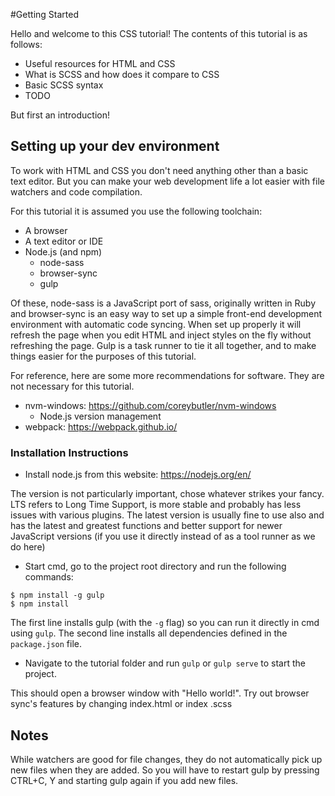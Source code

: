 #Getting Started

Hello and welcome to this CSS tutorial! The contents of this tutorial is as follows:

* Useful resources for HTML and CSS
* What is SCSS and how does it compare to CSS
* Basic SCSS syntax
* TODO


But first an introduction!

## Setting up your dev environment

To work with HTML and CSS you don't need anything other than a basic text editor. But you can make your web 
development life a lot easier with file watchers and code compilation.

For this tutorial it is assumed you use the following toolchain:

* A browser
* A text editor or IDE
* Node.js (and npm)
    * node-sass
    * browser-sync
    * gulp
    
Of these, node-sass is a JavaScript port of sass, originally written in Ruby and browser-sync is an easy way to set 
up a simple front-end development environment with automatic code syncing. When set up properly it will refresh the 
page when you edit HTML and inject styles on the fly without refreshing the page. Gulp is a task runner to tie it all
 together, and to make things easier for the purposes of this tutorial.

For reference, here are some more recommendations for software. They are not necessary for this tutorial.

* nvm-windows: https://github.com/coreybutler/nvm-windows
    * Node.js version management
* webpack: https://webpack.github.io/

### Installation Instructions

* Install node.js from this website: https://nodejs.org/en/

The version is not particularly important, chose whatever strikes your fancy. LTS refers to Long Time Support, is
more stable and probably has less issues with various plugins. The latest version is usually fine to use also and 
has the latest and greatest functions and better support for newer JavaScript versions (if you use it directly 
instead of as a tool runner as we do here)

* Start cmd, go to the project root directory and run the following commands:
```
$ npm install -g gulp
$ npm install
```

The first line installs gulp (with the ```-g``` flag) so you can run it directly in cmd using ```gulp```. The second 
line installs all dependencies defined in the ```package.json``` file.

* Navigate to the tutorial folder and run ```gulp``` or ```gulp serve``` to start the project.

This should open a browser window with "Hello world!". Try out browser sync's features by changing index.html or index
.scss

## Notes

While watchers are good for file changes, they do not automatically pick up new files when they are added. So you 
will have to restart gulp by pressing CTRL+C, Y and starting gulp again if you add new files.